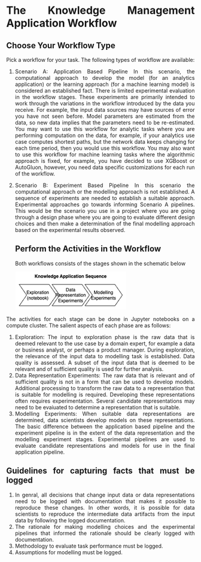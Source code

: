 <div style="text-align: justify">

# The Knowledge Management Application Workflow

## Choose Your Workflow Type

Pick a workflow for your task. The following types of workflow are available:

1. Scenario A: Application Based Pipeline
   In this scenario, the computational approach to develop the model (for an analytics application) or the learning approach (for a machine learning model) is considered an established fact. There is limited experimental evaluation in the workflow stages. These experiments are primarily intended to work through the variations in the workflow introduced by the data you receive. For example, the input data sources may have sources of error you have not seen before. Model parameters are estimated from the data, so new data implies that the parameters need to be re-estimated. You may want to use this workflow for analytic tasks where you are performing computation on the data, for example, if your analytics use case computes shortest paths, but the network data keeps changing for each time period, then you would use this workflow. You may also want to use this workflow for machine learning tasks where the algorithmic approach is fixed, for example, you have decided to use XGBoost or AutoGluon, however, you need data specific customizations for each run of the workflow.
2. Scenario B: Experiment Based Pipeline
   In this scenario the computational approach or the modelling approach is not established. A sequence of experiments are needed to establish a suitable approach. Experimental approaches go towards informing Scenario A pipelines. This would be the scenario you use in a project where you are going through a design phase where you are going to evaluate different design choices and then make a determination of the final modelling approach based on the experimental results observed.

   ## Perform the Activities in the Workflow

   Both workflows consists of the stages shown in the schematic below

   ![](../images/km_process_sequence.png)

The activities for each stage can be done in Jupyter notebooks on a compute cluster. The salient aspects of each phase are as follows:

1. Exploration: The input to exploration phase is the raw data that is deemed relevant to the use case by a domain expert, for example a data or business analyst, or perhaps a product manager. During exploration, the relevance of the input data to modelling task is established. Data quality is assessed. A subset of the input data that is deemed to be relevant and of sufficient quality is used for further analysis.
2. Data Representation Experiments: The raw data that is relevant and of sufficient quality is not in a form that can be used to develop models. Additional processing to transform the raw data to a representation that is suitable for modelling is required. Developing these representations often requires experimentation. Several candidate representations may need to be evaiuated to determine a representation that is suitable.
3. Modelling Experiments: When suitable data representations are determined, data scientists develop models on these representations. The basic difference between the application based pipeline and the experiment pipeline is in the extent of the data representation and the modelling experiment stages. Experimental pipelines are used to evaluate candidate representations and models for use in the final application pipeline.

## Guidelines for capturing facts that must be logged

1. In genral, all decisions that change input data or data representations need to be logged with documentation that makes it possible to reproduce these changes. In other words, it is possible for data scientists to reproduce the intermediate data artifacts from the input data by following the logged documentation.
2. The rationale for making modelling choices and the experimental pipelines that informed the rationale should be clearly logged with documentation.
3. Methodology to evaluate task performance must be logged.
4. Assumptions for modelling must be logged.
